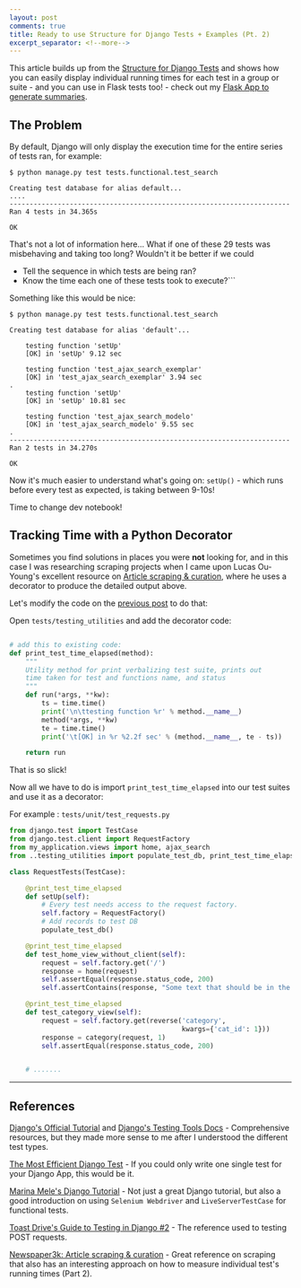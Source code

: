 ```yaml
---
layout: post
comments: true
title: Ready to use Structure for Django Tests + Examples (Pt. 2)
excerpt_separator: <!--more-->
---
```


This article builds up from the [Structure for Django Tests](/2015/09/21/how-to-test-django-applications_pt1/) and shows how you can easily display individual running times for each test in a group or suite - and you can use in Flask tests too! - check out my [Flask App to generate summaries](https://github.com/dezoito/flask_Summarizer/).

## The Problem
By default, Django will only display the execution time for the entire series of tests ran, for example:

```
$ python manage.py test tests.functional.test_search 

Creating test database for alias default...
....
----------------------------------------------------------------------
Ran 4 tests in 34.365s

OK
```

That's not a lot of information here... What if one of these 29 tests was misbehaving and taking too long? Wouldn't it be better if we could

 - Tell the sequence in which tests are being ran?
 - Know the time each one of these tests took to execute?```
 
Something like this would be nice:

```
$ python manage.py test tests.functional.test_search 

Creating test database for alias 'default'...

    testing function 'setUp'
    [OK] in 'setUp' 9.12 sec

    testing function 'test_ajax_search_exemplar'
    [OK] in 'test_ajax_search_exemplar' 3.94 sec
.
    testing function 'setUp'
    [OK] in 'setUp' 10.81 sec

    testing function 'test_ajax_search_modelo'
    [OK] in 'test_ajax_search_modelo' 9.55 sec
.
----------------------------------------------------------------------
Ran 2 tests in 34.270s

OK
```
Now it's much easier to understand what's going on: `setUp()` - which runs before every test as expected, is taking between 9-10s!

Time to change dev notebook!

## Tracking Time with a Python Decorator
Sometimes you find solutions in places you were **not** looking for, and in this case I was researching scraping projects when I came upon Lucas Ou-Young's excellent resource on [Article scraping & curation](https://github.com/codelucas/newspaper), where he uses a decorator to produce the detailed output above.

Let's modify the code on the [previous post](/2015/09/21/how-to-test-django-applications_pt1/) to do that:

Open `tests/testing_utilities` and add the decorator code:

```python

# add this to existing code:
def print_test_time_elapsed(method):
    """
    Utility method for print verbalizing test suite, prints out
    time taken for test and functions name, and status
    """
    def run(*args, **kw):
        ts = time.time()
        print('\n\ttesting function %r' % method.__name__)
        method(*args, **kw)
        te = time.time()
        print('\t[OK] in %r %2.2f sec' % (method.__name__, te - ts))

    return run
```

That is so slick!

Now all we have to do is import `print_test_time_elapsed` into our test suites and use it as a decorator:


For example : `tests/unit/test_requests.py`

```python
from django.test import TestCase
from django.test.client import RequestFactory
from my_application.views import home, ajax_search
from ..testing_utilities import populate_test_db, print_test_time_elapsed

class RequestTests(TestCase):

    @print_test_time_elapsed
    def setUp(self):
        # Every test needs access to the request factory.
        self.factory = RequestFactory()
        # Add records to test DB
        populate_test_db()

    @print_test_time_elapsed
    def test_home_view_without_client(self):
        request = self.factory.get('/')
        response = home(request)
        self.assertEqual(response.status_code, 200)
        self.assertContains(response, "Some text that should be in the HOME view")

    @print_test_time_elapsed
    def test_category_view(self):
        request = self.factory.get(reverse('category',
                                           kwargs={'cat_id': 1}))
        response = category(request, 1)
        self.assertEqual(response.status_code, 200)


    # .......

```


---
## References
[Django's Official Tutorial](https://docs.djangoproject.com/en/1.8/intro/tutorial05/) and [Django's Testing Tools Docs](https://docs.djangoproject.com/en/1.8/topics/testing/tools/) - Comprehensive resources, but they made more sense to me after I understood the different test types.

[The Most Efficient Django Test](http://blog.doismellburning.co.uk/the-most-efficient-django-test/) - If you could only write one single test for your Django App, this would be it.

[Marina Mele's Django Tutorial](http://www.marinamele.com/taskbuster-django-tutorial/create-home-page-with-tdd-staticfiles-templates-settings#tdd-tests) - Not just a great Django tutorial, but also a good introduction on using `Selenium Webdriver` and `LiveServerTestCase` for functional tests.

[Toast Drive's Guide to Testing in Django #2](http://toastdriven.com/blog/2011/apr/17/guide-to-testing-in-django-2/) - The reference used to testing POST requests.

[Newspaper3k: Article scraping & curation](https://github.com/codelucas/newspaper) - Great reference on scraping that also has an interesting approach on how to measure individual test's running times (Part 2).

